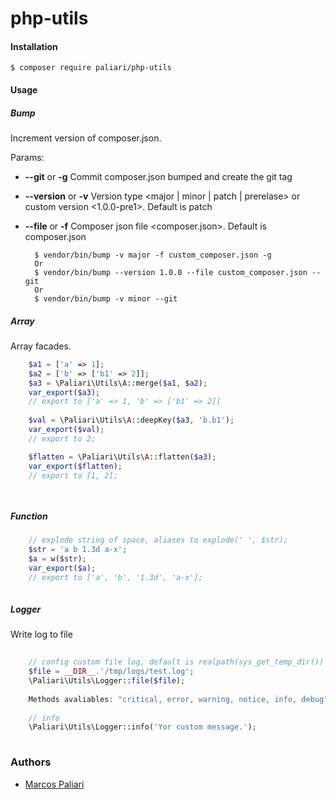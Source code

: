 # php-utils

#### Installation
	
	$ composer require paliari/php-utils

#### Usage

##### Bump

Increment version of composer.json.

Params:

- **--git** or **-g** Commit composer.json bumped and create the git tag
- **--version** or **-v** Version type <major | minor | patch | prerelase> or custom version <1.0.0-pre1>. Default is patch
- **--file** or **-f** Composer json file <composer.json>. Default is composer.json
   
   
		$ vendor/bin/bump -v major -f custom_composer.json -g
		Or
		$ vendor/bin/bump --version 1.0.0 --file custom_composer.json --git
		Or
		$ vendor/bin/bump -v minor --git

##### Array
Array facades.

```php
    $a1 = ['a' => 1];
    $a2 = ['b' => ['b1' => 2]];
    $a3 = \Paliari\Utils\A::merge($a1, $a2);
    var_export($a3);
    // export to ['a' => 1, 'b' => ['b1' => 2]]
    
    $val = \Paliari\Utils\A::deepKey($a3, 'b.b1');
    var_export($val);
    // export to 2;

    $flatten = \Paliari\Utils\A::flatten($a3);
    var_export($flatten);
    // export to [1, 2];

    
```

##### Function
```php
    // explode string of space, aliases to explode(' ', $str);
    $str = 'a b 1.3d a-x';
    $a = w($str);
    var_export($a);
    // export to ['a', 'b', '1.3d', 'a-x'];
    
```

##### Logger
Write log to file

```php
    
    // config custom file log, default is realpath(sys_get_temp_dir()) . '/php-util.log'
    $file = __DIR__.'/tmp/logs/test.log';
    \Paliari\Utils\Logger::file($file); 
    
    Methods avaliables: "critical, error, warning, notice, info, debug".
    
    // info 
    \Paliari\Utils\Logger::info('Yor custom message.');
    
```


### Authors

- [Marcos Paliari](http://paliari.com.br)
